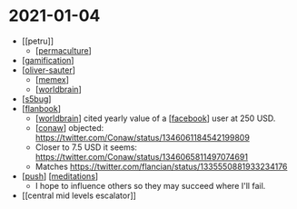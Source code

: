 # 2021-01-04

- [[petru]]
  - [[permaculture]]
- [[gamification]]
- [[oliver-sauter]]
  - [[memex]]
  - [[worldbrain]]
- [[s5bug]]
- [[flanbook]]
  - [[worldbrain]] cited yearly value of a [[facebook]] user at 250 USD.
  - [[conaw]] objected: https://twitter.com/Conaw/status/1346061184542199809
  - Closer to 7.5 USD it seems: https://twitter.com/Conaw/status/1346065811497074691
  - Matches https://twitter.com/flancian/status/1335550881933234176
- [[push]] [[meditations]]
  - I hope to influence others so they may succeed where I'll fail.
- [[central mid levels escalator]]

[//begin]: # "Autogenerated link references for markdown compatibility"
[permaculture]: ../permaculture "Permaculture"
[gamification]: ../Gamification "Gamification"
[oliver-sauter]: ../oliver-sauter "Oliver Sauter"
[memex]: ../memex "Memex"
[worldbrain]: ../worldbrain "Worldbrain"
[s5bug]: ../s5bug "S5bug"
[flanbook]: ../flanbook "Flanbook"
[facebook]: ../facebook "Facebook"
[conaw]: ../conaw "Conaw"
[push]: ../push "Push"
[meditations]: ../meditations "Meditations"
[//end]: # "Autogenerated link references"
